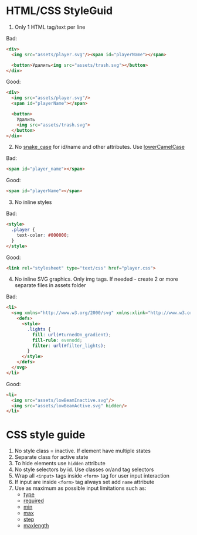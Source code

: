 # HTML/CSS StyleGuid

1. Only 1 HTML tag/text per line

Bad:
``` HTML
<div>
  <img src="assets/player.svg"/><span id="playerName"></span>

  <button>Удалить<img src="assets/trash.svg"></button>
</div>
```

Good:
``` HTML
<div>
  <img src="assets/player.svg"/>
  <span id="playerName"></span>

  <button>
    Удалить
    <img src="assets/trash.svg">
  </button>
</div>
```

2. No [snake_case](https://ru.wikipedia.org/wiki/Snake_case) for id/name and other attributes. Use [lowerCamelCase](https://ru.wikipedia.org/wiki/CamelCase)

Bad:
``` HTML
<span id="player_name"></span>
```

Good:
``` HTML
<span id="playerName"></span>
```

3. No inline styles

Bad:
``` HTML
<style>
  .player {
    text-color: #000000; 
  }
</style>
```

Good:
``` HTML
<link rel="stylesheet" type="text/css" href="player.css">
```

4. No inline SVG graphics. Only img tags. If needed - create 2 or more separate files in assets folder

Bad:
``` HTML
<li>
  <svg xmlns="http://www.w3.org/2000/svg" xmlns:xlink="http://www.w3.org/1999/xlink">
    <defs>
      <style>
        .lights {
          fill: url(#turnedOn_gradient);
          fill-rule: evenodd;
          filter: url(#filter_lights);
        }
      </style>
    </defs>
  </svg>
</li>
```

Good:
``` HTML
<li>
  <img src="assets/lowBeamInactive.svg"/>
  <img src="assets/lowBeamActive.svg" hidden/>
</li>
```

# CSS style guide

1. No style class = inactive. If element have multiple states
2. Separate class for active state
3. To hide elements use `hidden` attribute
4. No style selectors by id. Use classes or/and tag selectors
5. Wrap all `<input>` tags inside `<form>` tag for user input interaction
6. If input are inside `<form>` tag always set add `name` attribute
7. Use as maximum as possible input limitations such as:
   - [type](https://www.w3schools.com/tags/att_input_type.asp)
   - [required](https://www.w3schools.com/tags/att_input_required.asp)
   - [min](https://www.w3schools.com/tags/att_input_min.asp)
   - [max](https://www.w3schools.com/tags/att_input_max.asp)
   - [step](https://www.w3schools.com/tags/att_input_step.asp)
   - [maxlength](https://www.w3schools.com/tags/att_input_maxlength.asp)